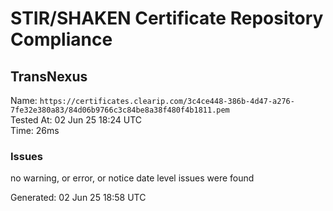 # STIR/SHAKEN Certificate Repository Compliance

## TransNexus

Name: `https://certificates.clearip.com/3c4ce448-386b-4d47-a276-7fe32e380a83/84d06b9766c3c84be8a38f480f4b1811.pem`\
Tested At: 02 Jun 25 18:24 UTC\
Time: 26ms

### Issues

no warning, or error, or notice date level issues were found

Generated: 02 Jun 25 18:58 UTC
